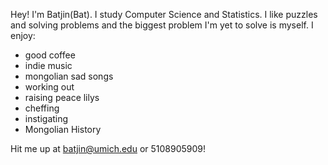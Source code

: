 Hey! I'm Batjin(Bat). I study Computer Science and Statistics. I like puzzles and solving problems and the biggest problem I'm yet to solve is myself.
I enjoy:
  - good coffee
  - indie music
  - mongolian sad songs
  - working out
  - raising peace lilys
  - cheffing
  - instigating
  - Mongolian History

Hit me up at batjin@umich.edu or 5108905909! 
